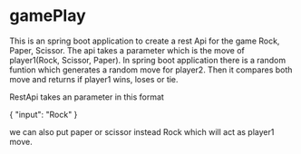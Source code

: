 # gamePlay
This is an spring boot application to create a rest Api for the game Rock, Paper, Scissor. The api takes a parameter which is the move of player1(Rock, Scissor, Paper). In spring boot application there is a random funtion which generates a random move for player2. Then it compares both move and returns if player1 wins, loses or tie.

RestApi takes an parameter in this format

{
   "input": "Rock"
}

we can also put paper or scissor instead Rock which will act as player1 move.
